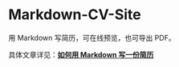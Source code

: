 # Markdown-CV-Site

用 Markdown 写简历，可在线预览，也可导出 PDF。

具体文章详见：[**如何用 Markdown 写一份简历**](https://wiki-power.com/%E5%A6%82%E4%BD%95%E7%94%A8Markdown%E5%86%99%E4%B8%80%E4%BB%BD%E7%AE%80%E5%8E%86)
